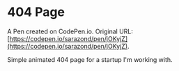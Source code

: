 # 404 Page

A Pen created on CodePen.io. Original URL: [https://codepen.io/sarazond/pen/jOKyjZ](https://codepen.io/sarazond/pen/jOKyjZ).

Simple animated 404 page for a startup I'm working with.